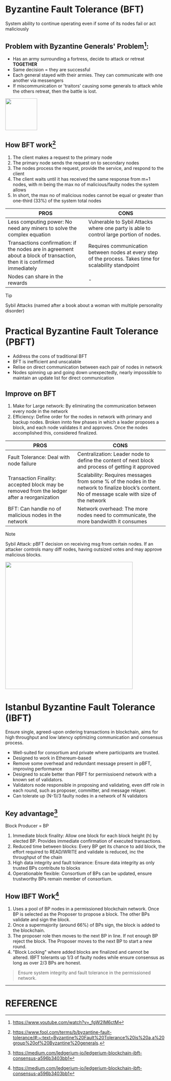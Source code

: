 # Byzantine Fault Tolerance (BFT)
System ability to continue operating even if some of its nodes fail or act maliciously

## Problem with Byzantine Generals' Problem[^1]:
- Has an army surrounding a fortress, decide to attack or retreat **TOGETHER**
- Same decision = they are successful
- Each general stayed with their armies. They can communicate with one another via messengers
- If miscommunication or 'traitors' causing some generals to attack while the others retreat, then the battle is lost.

<img src="https://github.com/zhenHai1021/Tijarah-Blockchain-Notes/assets/113818064/aef22bf9-425a-41d1-b239-d6594e245786" width="100px" height="100px"> 

 ## How BFT work[^2]
1. The client makes a request to the primary node
2. The primary node sends the request on to secondary nodes
3. The nodes process the request, provide the service, and respond to the client
4. The client waits until it has received the same response from m+1 nodes, with m being the max no of malicious/faulty nodes the system allows
5. In short, the max no of malicious nodes cannot be equal or greater than one-third (33%) of the system total nodes

| PROS | CONS |
|--- | --- |
|Less computing power: No need any miners to solve the complex equation|Vulnerable to Sybil Attacks where one party is able to control large portion of nodes. |
|Transactions confirmation: if the nodes are in agreement about a block of transaction, then it is confirmed immediately|Requires communication between nodes at every step of the process. Takes time for scalability standpoint|
|Nodes can share in the rewards|-|
> [!Tip]
> Sybil Attacks (named after a book about a woman with multiple personality disorder)

# Practical Byzantine Fault Tolerance (PBFT)
- Address the cons of traditional BFT
- BFT is inefficient and unscalable
- Relise on direct communication between each pair of nodes in network
- Nodes spinning up and going down unexpectedly, nearly impossible to maintain an update list for direct communication

## Improve on BFT
1. Make for Large network: By eliminating the communication between every node in the network
2. Efficiency: Define order for the nodes in network with primary and backup nodes. Broken innto few phases in which a leader proposes a block, and each node validates it and approves. Once the nodes accomplished this, considered finalized.

| PROS | CONS |
|--- | --- |
|Fault Tolerance: Deal with node failure|Centralization: Leader node to define the content of next block and process of getting it approved|
|Transaction Finality: accepted block may be removed from the ledger after a reorganization|Scalability: Requires messages from some % of the nodes in the network to finalize block’s content. No of message scale with size of the network|
|BFT: Can handle no of malicious nodes in the network|Network overhead: The more nodes need to communicate, the more bandwidth it consumes|
> [!NOTE]
> Sybil Attack: pBFT decision on receiving msg from certain nodes. If an attacker controls many diff nodes, having outsized votes and may approve malicious blocks.

<img src="https://assets-global.website-files.com/6433e6f821ae13dd37394322/6439167c0f24b24248245731_syb1a.png" width=400px height=400px>

# Istanbul Byzantine Fault Tolerance (IBFT)
Ensure single, agreed-upon ordering transactions in blockchain, aims for high throughput and low latency optimizing communication and consensus process. 
- Well-suited for consortium and private where participants are trusted.
- Designed to work in Ethereum-based
- Remove some overhead and redundant message present in pBFT, improving performance
- Designed to scale better than PBFT for permissioend network with a known set of validators.
- Validators node responsible in proposing and validating, even diff role in each round, such as proposer, committer, and message relayer.
- Can tolerate up (N-1)/3 faulty nodes in a network of N validators

## Key advantage[^3]
Block Producer = BP
1. Immediate block finality: Allow one block for each block height (h) by elected BP. Provides immediate confirmation of executed transactions.
2. Reduced time between blocks: Every BP get its chance to add block, the effort required to READ/WRITE and validate is reduced, inc the throughput of the chain
3. High data integrity and fault tolerance: Ensure data integrity as only trusted BPs contribute to blocks
4. Operationable flexible: Consortium of BPs can be updated, ensure trustworthy BPs remain member of consortium.

## How IBFT Work[^3]
1. Uses a pool of BP nodes in a permissioned blockchain network. Once BP is selected as the Proposer to propose a block. The other BPs validate and sign the block.
2. Once a supermajority (around 66%) of BPs sign, the block is added to the blockchain.
3. The proposer role then moves to the next BP in line. If not enough BP reject the block. The Proposer moves to the next BP to start a new round.
4. "Block Locking" where added blocks are finalized and cannot be altered. IBFT tolerants up 1/3 of faulty nodes while ensure consensus as long as over 2/3 BPs are honest.
> Ensure system integrity and fault tolerance in the permissioned network.


---
# REFERENCE
[^1]: https://www.youtube.com/watch?v=_fgW2IM6ctM 
[^2]: https://www.fool.com/terms/b/byzantine-fault-tolerance/#:~:text=Byzantine%20Fault%20Tolerance%20is%20a,a%20group%20of%20Byzantine%20generals. 
[^3]: https://medium.com/ledgerium-io/ledgerium-blockchain-ibft-consensus-a596b3403bb1 
